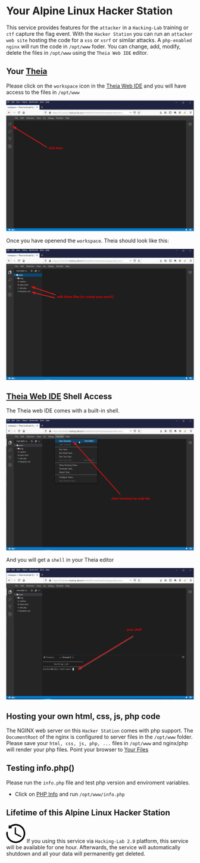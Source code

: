 # Your Alpine Linux Hacker Station
This service provides features for the `attacker` in a `Hacking-Lab` training or `ctf` capture the flag event. With the `Hacker Station` you can run an `attacker web site` hosting the code for a `xss` or `xsrf` or similar attacks. A `php-enabled nginx` will run the code in `/opt/www` foder. You can change, add, modify, delete the files in `/opt/www` using the `Theia Web IDE` editor. 



## Your [Theia](/theia/#/home/theia/workspace.theia-workspace) 

Please click on the `workspace` icon in the [Theia Web IDE](/theia/#/home/theia/workspace.theia-workspace) and you will have access to the files in `/opt/www` 

![Theia](./img/theia1.png)

Once you have openend the `workspace`. Theia should look like this: 

![Theia](./img/theia2.png)



## <a href="/theia/#/home/theia/workspace.theia-workspace" target="_blank">Theia Web IDE</a>  Shell Access
The Theia web IDE comes with a built-in shell. 

![Theia](./img/theia4.png)

And you will get a `shell` in your Theia editor

![Theia](./img/theia3.png)

## Hosting your own html, css, js, php code
The NGINX web server on this `Hacker Station` comes with php support. The `DocumentRoot` of the nginx is configured to server files in the `/opt/www` folder. Please save your `html, css, js, php, ...` files in `/opt/www` and nginx/php will render your php files. Point your browser to [Your Files](./change_me.html)

## Testing info.php()
Please run the `info.php` file and test php version and enviroment variables. 

* Click on [PHP Info](/info.php) and run `/opt/www/info.php`



## Lifetime of this Alpine Linux Hacker Station

![Countdown](./img/countdown1.png) If you using this service via `Hacking-Lab 2.0` platform, this service will be available for one hour. Afterwards, the service will automatically shutdown and all your data will permanently get deleted. 



